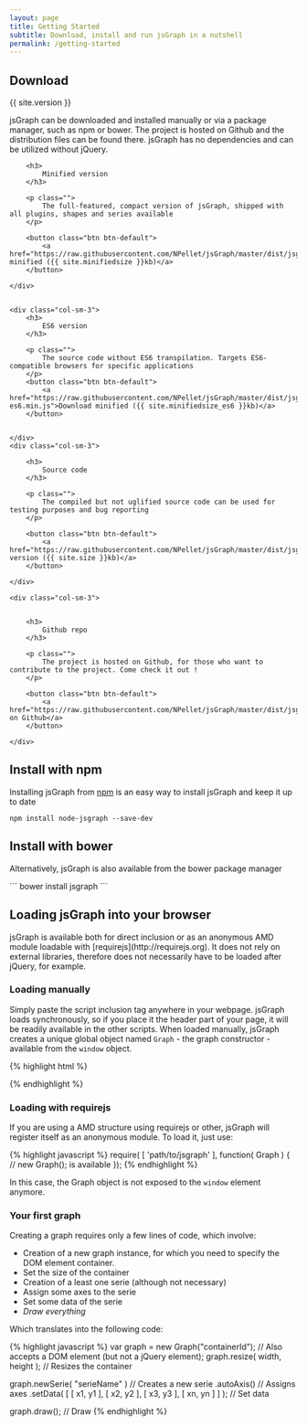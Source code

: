 ```yaml
---
layout: page
title: Getting Started
subtitle: Download, install and run jsGraph in a nutshell
permalink: /getting-started
---
```


Download
-----------
{{ site.version }}

<p class="larger">
	jsGraph can be downloaded and installed manually or via a package manager, such as npm or bower. The project is hosted on Github and the distribution files can be found there. jsGraph has no dependencies and can be utilized without jQuery.
</p>

<div class="row" id="jsgraph-download">
	<div class="col-sm-3">

		<h3>
			Minified version
		</h3>

		<p class="">
			The full-featured, compact version of jsGraph, shipped with all plugins, shapes and series available
		</p>

		<button class="btn btn-default">
			<a href="https://raw.githubusercontent.com/NPellet/jsGraph/master/dist/jsgraph.min.js">Download minified ({{ site.minifiedsize }}kb)</a>
		</button>

	</div>


	<div class="col-sm-3">
		<h3>
			ES6 version
		</h3>

		<p class="">
			The source code without ES6 transpilation. Targets ES6-compatible browsers for specific applications
		</p>
		<button class="btn btn-default">
			<a href="https://raw.githubusercontent.com/NPellet/jsGraph/master/dist/jsgraph-es6.min.js">Download minified ({{ site.minifiedsize_es6 }}kb)</a>
		</button>


	</div>
	<div class="col-sm-3">

		<h3>
			Source code
		</h3>

		<p class="">
			The compiled but not uglified source code can be used for testing purposes and bug reporting
		</p>

		<button class="btn btn-default">
			<a href="https://raw.githubusercontent.com/NPellet/jsGraph/master/dist/jsgraph.js">Expanded version ({{ site.size }}kb)</a>
		</button>

	</div>

	<div class="col-sm-3">


		<h3>
			Github repo
		</h3>

		<p class="">
			The project is hosted on Github, for those who want to contribute to the project. Come check it out !
		</p>

		<button class="btn btn-default">
			<a href="https://raw.githubusercontent.com/NPellet/jsGraph/master/dist/jsgraph.js">View on Github</a>
		</button>

	</div>


</div>


Install with npm
-------
<p class="larger">


Installing jsGraph from <a href="http://npmjs.org">npm</a> is an easy way to install jsGraph and keep it up to date

</p>

```
npm install node-jsgraph --save-dev
```

Install with bower
-------
<p class="larger">
	Alternatively, jsGraph is also available from the bower package manager
</p>
```
bower install jsgraph
```


Loading jsGraph into your browser
--------
<p class="larger">
	jsGraph is available both for direct inclusion or as an anonymous AMD module loadable with [requirejs](http://requirejs.org). It does not rely on external libraries, therefore does not necessarily have to be loaded after jQuery, for example.
</p>

### Loading manually

Simply paste the script inclusion tag anywhere in your webpage. jsGraph loads synchronously, so if you place it the header part of your page, it will be readily available in the other scripts. When loaded manually, jsGraph creates a unique global object named ```Graph``` - the graph constructor - available from the ```window``` object.

{% highlight html %}
<!-- Includes jsGraph library -->
<script src="path/to/jsgraph/jsgraph.min.js"></script>
{% endhighlight %}

### Loading with requirejs

If you are using a AMD structure using requirejs or other, jsGraph will register itself as an anonymous module. To load it, just use:

{% highlight javascript %}
require( [ 'path/to/jsgraph' ], function( Graph ) {
  // new Graph(); is available
});
{% endhighlight %}

In this case, the Graph object is not exposed to the ```window``` element anymore.

### Your first graph

Creating a graph requires only a few lines of code, which involve:

* Creation of a new graph instance, for which you need to specify the DOM element container.
* Set the size of the container
* Creation of a least one serie (although not necessary)
* Assign some axes to the serie
* Set some data of the serie
* *Draw everything*

Which translates into the following code:

{% highlight javascript %}
var graph = new Graph("containerId"); // Also accepts a DOM element (but not a jQuery element);
graph.resize( width, height );	// Resizes the container

graph.newSerie( "serieName" ) // Creates a new serie
	.autoAxis()	// Assigns axes
	.setData( [ [ x1, y1 ], [ x2, y2 ], [ x3, y3 ], [ xn, yn ] ] ); // Set data

graph.draw(); // Draw
{% endhighlight %}